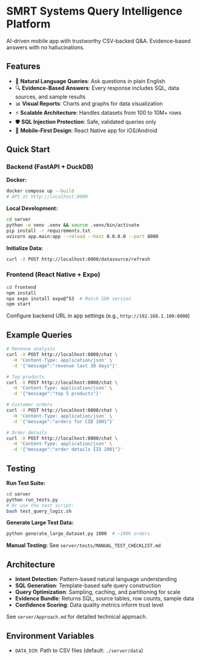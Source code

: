 # SMRT Systems Query Intelligence Platform

AI-driven mobile app with trustworthy CSV-backed Q&A. Evidence-based answers with no hallucinations.

## Features

- 🎯 **Natural Language Queries**: Ask questions in plain English
- 🔍 **Evidence-Based Answers**: Every response includes SQL, data sources, and sample results
- 📊 **Visual Reports**: Charts and graphs for data visualization
- ⚡ **Scalable Architecture**: Handles datasets from 100 to 10M+ rows
- 🛡️ **SQL Injection Protection**: Safe, validated queries only
- 📱 **Mobile-First Design**: React Native app for iOS/Android

## Quick Start

### Backend (FastAPI + DuckDB)

**Docker:**
```bash
docker compose up --build
# API at http://localhost:8000
```

**Local Development:**
```bash
cd server
python -m venv .venv && source .venv/bin/activate
pip install -r requirements.txt
uvicorn app.main:app --reload --host 0.0.0.0 --port 8000
```

**Initialize Data:**
```bash
curl -X POST http://localhost:8000/datasource/refresh
```

### Frontend (React Native + Expo)

```bash
cd frontend
npm install
npx expo install expo@^53  # Match SDK version
npm start
```

Configure backend URL in app settings (e.g., `http://192.168.1.100:8000`)

## Example Queries

```bash
# Revenue analysis
curl -X POST http://localhost:8000/chat \
  -H 'Content-Type: application/json' \
  -d '{"message":"revenue last 30 days"}'

# Top products
curl -X POST http://localhost:8000/chat \
  -H 'Content-Type: application/json' \
  -d '{"message":"top 5 products"}'

# Customer orders
curl -X POST http://localhost:8000/chat \
  -H 'Content-Type: application/json' \
  -d '{"message":"orders for CID 1001"}'

# Order details
curl -X POST http://localhost:8000/chat \
  -H 'Content-Type: application/json' \
  -d '{"message":"order details IID 2001"}'
```

## Testing

**Run Test Suite:**
```bash
cd server
python run_tests.py
# Or use the test script:
bash test_query_logic.sh
```

**Generate Large Test Data:**
```bash
python generate_large_dataset.py 1000  # ~100k orders
```

**Manual Testing:**
See `server/tests/MANUAL_TEST_CHECKLIST.md`

## Architecture

- **Intent Detection**: Pattern-based natural language understanding
- **SQL Generation**: Template-based safe query construction
- **Query Optimization**: Sampling, caching, and partitioning for scale
- **Evidence Bundle**: Returns SQL, source tables, row counts, sample data
- **Confidence Scoring**: Data quality metrics inform trust level

See `server/Approach.md` for detailed technical approach.

## Environment Variables

- `DATA_DIR`: Path to CSV files (default: `./server/data`)
